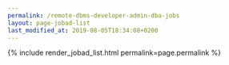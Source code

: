 ```yaml
---
permalink: /remote-dbms-developer-admin-dba-jobs
layout: page-jobad-list
last_modified_at: 2019-08-05T18:34:08+0200
---
```

{% include render_jobad_list.html permalink=page.permalink %}
